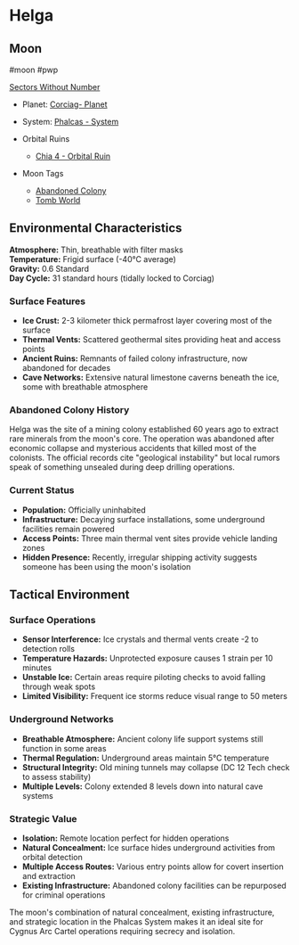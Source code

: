 # Helga
## Moon

#moon #pwp 

[Sectors Without Number](https://sectorswithoutnumber.com/sector/bfDcBzTtgpeyLUfwzjio/moon/fTfV3xS3riN9revBP4RW)

- Planet: [Corciag- Planet](../../../Gaming/StarsWithoutNumber/PiratesWithoutPlunder/Corciag-%20Planet.md)
- System: [Phalcas - System](../../../Gaming/StarsWithoutNumber/PiratesWithoutPlunder/Phalcas%20-%20System.md)

- Orbital Ruins
   -   [Chia 4 - Orbital Ruin](../../../Gaming/StarsWithoutNumber/PiratesWithoutPlunder/Chia%204%20-%20Orbital%20Ruin.md)

- Moon Tags
	- [Abandoned Colony](../../../Gaming/StarsWithoutNumber/Abandoned%20Colony.md)
	- [Tomb World](../../../Gaming/StarsWithoutNumber/Tomb%20World.md)

## Environmental Characteristics

**Atmosphere:** Thin, breathable with filter masks  
**Temperature:** Frigid surface (-40°C average)  
**Gravity:** 0.6 Standard  
**Day Cycle:** 31 standard hours (tidally locked to Corciag)

### Surface Features
- **Ice Crust:** 2-3 kilometer thick permafrost layer covering most of the surface
- **Thermal Vents:** Scattered geothermal sites providing heat and access points
- **Ancient Ruins:** Remnants of failed colony infrastructure, now abandoned for decades
- **Cave Networks:** Extensive natural limestone caverns beneath the ice, some with breathable atmosphere

### Abandoned Colony History
Helga was the site of a mining colony established 60 years ago to extract rare minerals from the moon's core. The operation was abandoned after economic collapse and mysterious accidents that killed most of the colonists. The official records cite "geological instability" but local rumors speak of something unsealed during deep drilling operations.

### Current Status
- **Population:** Officially uninhabited
- **Infrastructure:** Decaying surface installations, some underground facilities remain powered
- **Access Points:** Three main thermal vent sites provide vehicle landing zones
- **Hidden Presence:** Recently, irregular shipping activity suggests someone has been using the moon's isolation

## Tactical Environment

### Surface Operations
- **Sensor Interference:** Ice crystals and thermal vents create -2 to detection rolls
- **Temperature Hazards:** Unprotected exposure causes 1 strain per 10 minutes
- **Unstable Ice:** Certain areas require piloting checks to avoid falling through weak spots
- **Limited Visibility:** Frequent ice storms reduce visual range to 50 meters

### Underground Networks
- **Breathable Atmosphere:** Ancient colony life support systems still function in some areas
- **Thermal Regulation:** Underground areas maintain 5°C temperature
- **Structural Integrity:** Old mining tunnels may collapse (DC 12 Tech check to assess stability)
- **Multiple Levels:** Colony extended 8 levels down into natural cave systems

### Strategic Value
- **Isolation:** Remote location perfect for hidden operations
- **Natural Concealment:** Ice surface hides underground activities from orbital detection
- **Multiple Access Routes:** Various entry points allow for covert insertion and extraction
- **Existing Infrastructure:** Abandoned colony facilities can be repurposed for criminal operations

The moon's combination of natural concealment, existing infrastructure, and strategic location in the Phalcas System makes it an ideal site for Cygnus Arc Cartel operations requiring secrecy and isolation.
